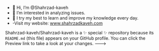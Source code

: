 - 👋 Hi, I’m @Shahrzad-kaveh
- 👀 I’m interested in analyzing issues.
- 🌱 I try my best to learn and improve my knowledge every day.
- 
  -Visit my website:
  www.shahrzadkaveh.com
    
Shahrzad-kaveh/Shahrzad-kaveh is a ✨ special ✨ repository because its `README.md` (this file) appears on your GitHub profile.
You can click the Preview link to take a look at your changes.
--->
